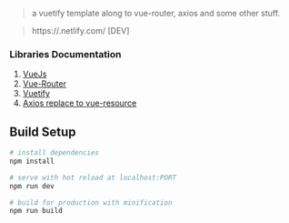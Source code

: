 

> a vuetify template along to vue-router, axios and some other stuff.

> https://.netlify.com/ [DEV]

### Libraries Documentation

1. [VueJs](vuejs.org)
2. [Vue-Router](https://router.vuejs.org/en/)
3. [Vuetify](http://next.vuetifyjs.com)
4. [Axios replace to vue-resource](https://github.com/axios/axios)

## Build Setup

```bash
# install dependencies
npm install

# serve with hot reload at localhost:PORT
npm run dev

# build for production with minification
npm run build
```




